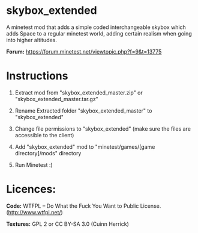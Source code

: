 # skybox_extended
A minetest mod that adds a simple coded interchangeable skybox which adds Space to a regular minetest world, adding certain realism when going into higher altitudes.

**Forum:** https://forum.minetest.net/viewtopic.php?f=9&t=13775

# Instructions 
1) Extract mod from "skybox_extended_master.zip" or "skybox_extended_master.tar.gz"
 
2) Rename Extracted folder "skybox_extended_master" to "skybox_extended"
 
3) Change file permissions to "skybox_extended" (make sure the files are accessible to the client)
 
4) Add "skybox_extended" mod to "minetest/games/[game directory]/mods" directory
 
5) Run Minetest :)

# Licences: 

**Code:** WTFPL – Do What the Fuck You Want to Public License. (http://www.wtfpl.net/)
 
**Textures:**  GPL 2 or CC BY-SA 3.0 (Cuinn Herrick)